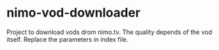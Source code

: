 # nimo-vod-downloader

Project to download vods drom nimo.tv. The quality depends of the vod itself. Replace the parameters in index file.
